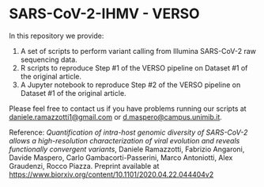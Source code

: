 SARS-CoV-2-IHMV - VERSO
=================
In this repository we provide: 

1. A set of scripts to perform variant calling from Illumina
SARS-CoV-2 raw sequencing data.
2. R scripts to reproduce Step #1 of the VERSO pipeline on Dataset #1
of the original article.
3. A Jupyter notebook to reproduce Step #2 of the VERSO pipeline on
Dataset #1 of the original article.

Please feel free to contact us if you have problems running our
scripts at daniele.ramazzotti1@gmail.com or
d.maspero@campus.unimib.it.

Reference: *Quantification of intra-host genomic diversity of
SARS-CoV-2 allows a high-resolution characterization of viral
evolution and reveals functionally convergent variants*, Daniele
Ramazzotti, Fabrizio Angaroni, Davide Maspero, Carlo
Gambacorti-Passerini, Marco Antoniotti, Alex Graudenzi, Rocco
Piazza. Preprint available at
https://www.biorxiv.org/content/10.1101/2020.04.22.044404v2

